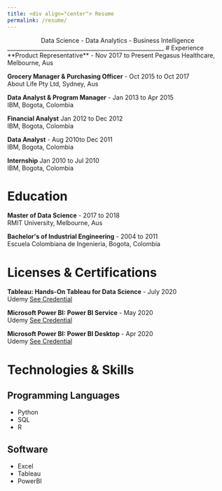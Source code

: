 ```yaml
---
title: <div align="center"> Resume
permalink: /resume/
---
```

<div align="center">Data Science - Data Analytics - Business Intelligence


<div align="left">________________________________________________________
# Experience
**Product Representative** - Nov 2017 to Present                                  
Pegasus Healthcare, Melbourne, Aus

**Grocery Manager & Purchasing Officer** - Oct 2015 to Oct 2017                       
About Life Pty Ltd, Sydney, Aus

**Data Analyst & Program Manager** - Jan 2013 to Apr 2015                           
IBM, Bogota, Colombia                                                                                 

**Financial Analyst** Jan 2012 to Dec 2012                           
IBM, Bogota, Colombia

**Data Analyst** - Aug 2010to Dec 2011                                                      
IBM, Bogota, Colombia

**Internship** Jan 2010 to Jul 2010                                                      
IBM, Bogota, Colombia

# Education
**Master of Data Science** - 2017 to 2018                                                      
RMIT University, Melbourne, Aus                                                 

**Bachelor's of Industrial Engineering** - 2004 to 2011                           
Escuela Colombiana de Ingenieria, Bogota, Colombia                                                      

# Licenses & Certifications
**Tableau: Hands-On Tableau for Data Science** - July 2020                           
Udemy [See Credential](https://www.udemy.com/certificate/UC-878a5780-0d5c-44ef-b6c4-a2229f943dee/)

**Microsoft Power BI: Power BI Service** - May 2020                           
Udemy [See Credential](https://www.udemy.com/certificate/UC-784dec9c-b7c4-420c-b0d9-a67311d95e56/)

**Microsoft Power BI: Power BI Desktop** - Apr 2020                           
Udemy [See Credential](https://www.udemy.com/certificate/UC-e070c154-2db6-4316-927b-085abaf34d31/)

# Technologies & Skills
## Programming Languages
- Python
- SQL
- R
## Software
- Excel
- Tableau
- PowerBI
